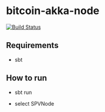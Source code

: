 bitcoin-akka-node
==============
[![Build Status](https://travis-ci.org/yzernik/bitcoin-akka-node.svg?branch=master)](https://travis-ci.org/yzernik/bitcoin-akka-node)


Requirements
--------------
- sbt

How to run
--------------

- sbt run

- select SPVNode